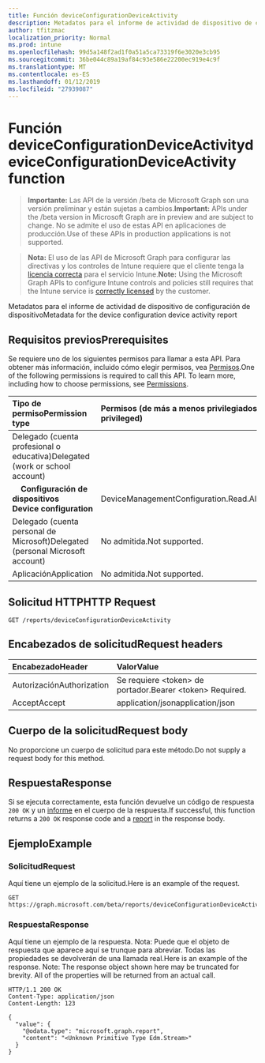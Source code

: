 ```yaml
---
title: Función deviceConfigurationDeviceActivity
description: Metadatos para el informe de actividad de dispositivo de configuración de dispositivo
author: tfitzmac
localization_priority: Normal
ms.prod: intune
ms.openlocfilehash: 99d5a148f2ad1f0a51a5ca73319f6e3020e3cb95
ms.sourcegitcommit: 36be044c89a19af84c93e586e22200ec919e4c9f
ms.translationtype: MT
ms.contentlocale: es-ES
ms.lasthandoff: 01/12/2019
ms.locfileid: "27939087"
---
```

# <a name="deviceconfigurationdeviceactivity-function"></a><span data-ttu-id="146ec-103">Función deviceConfigurationDeviceActivity</span><span class="sxs-lookup"><span data-stu-id="146ec-103">deviceConfigurationDeviceActivity function</span></span>

> <span data-ttu-id="146ec-104">**Importante:** Las API de la versión /beta de Microsoft Graph son una versión preliminar y están sujetas a cambios.</span><span class="sxs-lookup"><span data-stu-id="146ec-104">**Important:** APIs under the /beta version in Microsoft Graph are in preview and are subject to change.</span></span> <span data-ttu-id="146ec-105">No se admite el uso de estas API en aplicaciones de producción.</span><span class="sxs-lookup"><span data-stu-id="146ec-105">Use of these APIs in production applications is not supported.</span></span>

> <span data-ttu-id="146ec-106">**Nota:** El uso de las API de Microsoft Graph para configurar las directivas y los controles de Intune requiere que el cliente tenga la [licencia correcta](https://go.microsoft.com/fwlink/?linkid=839381) para el servicio Intune.</span><span class="sxs-lookup"><span data-stu-id="146ec-106">**Note:** Using the Microsoft Graph APIs to configure Intune controls and policies still requires that the Intune service is [correctly licensed](https://go.microsoft.com/fwlink/?linkid=839381) by the customer.</span></span>

<span data-ttu-id="146ec-107">Metadatos para el informe de actividad de dispositivo de configuración de dispositivo</span><span class="sxs-lookup"><span data-stu-id="146ec-107">Metadata for the device configuration device activity report</span></span>
## <a name="prerequisites"></a><span data-ttu-id="146ec-108">Requisitos previos</span><span class="sxs-lookup"><span data-stu-id="146ec-108">Prerequisites</span></span>
<span data-ttu-id="146ec-p102">Se requiere uno de los siguientes permisos para llamar a esta API. Para obtener más información, incluido cómo elegir permisos, vea [Permisos](/graph/permissions-reference).</span><span class="sxs-lookup"><span data-stu-id="146ec-p102">One of the following permissions is required to call this API. To learn more, including how to choose permissions, see [Permissions](/graph/permissions-reference).</span></span>

|<span data-ttu-id="146ec-111">Tipo de permiso</span><span class="sxs-lookup"><span data-stu-id="146ec-111">Permission type</span></span>|<span data-ttu-id="146ec-112">Permisos (de más a menos privilegiados)</span><span class="sxs-lookup"><span data-stu-id="146ec-112">Permissions (from most to least privileged)</span></span>|
|:---|:---|
|<span data-ttu-id="146ec-113">Delegado (cuenta profesional o educativa)</span><span class="sxs-lookup"><span data-stu-id="146ec-113">Delegated (work or school account)</span></span>||
| <span data-ttu-id="146ec-114">&nbsp; &nbsp; **Configuración de dispositivos**</span><span class="sxs-lookup"><span data-stu-id="146ec-114">&nbsp; &nbsp; **Device configuration**</span></span> | <span data-ttu-id="146ec-115">DeviceManagementConfiguration.Read.All</span><span class="sxs-lookup"><span data-stu-id="146ec-115">DeviceManagementConfiguration.Read.All</span></span>|
|<span data-ttu-id="146ec-116">Delegado (cuenta personal de Microsoft)</span><span class="sxs-lookup"><span data-stu-id="146ec-116">Delegated (personal Microsoft account)</span></span>|<span data-ttu-id="146ec-117">No admitida.</span><span class="sxs-lookup"><span data-stu-id="146ec-117">Not supported.</span></span>|
|<span data-ttu-id="146ec-118">Aplicación</span><span class="sxs-lookup"><span data-stu-id="146ec-118">Application</span></span>|<span data-ttu-id="146ec-119">No admitida.</span><span class="sxs-lookup"><span data-stu-id="146ec-119">Not supported.</span></span>|

## <a name="http-request"></a><span data-ttu-id="146ec-120">Solicitud HTTP</span><span class="sxs-lookup"><span data-stu-id="146ec-120">HTTP Request</span></span>
<!-- {
  "blockType": "ignored"
}
-->
``` http
GET /reports/deviceConfigurationDeviceActivity
```

## <a name="request-headers"></a><span data-ttu-id="146ec-121">Encabezados de solicitud</span><span class="sxs-lookup"><span data-stu-id="146ec-121">Request headers</span></span>
|<span data-ttu-id="146ec-122">Encabezado</span><span class="sxs-lookup"><span data-stu-id="146ec-122">Header</span></span>|<span data-ttu-id="146ec-123">Valor</span><span class="sxs-lookup"><span data-stu-id="146ec-123">Value</span></span>|
|:---|:---|
|<span data-ttu-id="146ec-124">Autorización</span><span class="sxs-lookup"><span data-stu-id="146ec-124">Authorization</span></span>|<span data-ttu-id="146ec-125">Se requiere &lt;token&gt; de portador.</span><span class="sxs-lookup"><span data-stu-id="146ec-125">Bearer &lt;token&gt; Required.</span></span>|
|<span data-ttu-id="146ec-126">Accept</span><span class="sxs-lookup"><span data-stu-id="146ec-126">Accept</span></span>|<span data-ttu-id="146ec-127">application/json</span><span class="sxs-lookup"><span data-stu-id="146ec-127">application/json</span></span>|

## <a name="request-body"></a><span data-ttu-id="146ec-128">Cuerpo de la solicitud</span><span class="sxs-lookup"><span data-stu-id="146ec-128">Request body</span></span>
<span data-ttu-id="146ec-129">No proporcione un cuerpo de solicitud para este método.</span><span class="sxs-lookup"><span data-stu-id="146ec-129">Do not supply a request body for this method.</span></span>

## <a name="response"></a><span data-ttu-id="146ec-130">Respuesta</span><span class="sxs-lookup"><span data-stu-id="146ec-130">Response</span></span>
<span data-ttu-id="146ec-131">Si se ejecuta correctamente, esta función devuelve un código de respuesta `200 OK` y un [informe](../resources/intune-shared-report.md) en el cuerpo de la respuesta.</span><span class="sxs-lookup"><span data-stu-id="146ec-131">If successful, this function returns a `200 OK` response code and a [report](../resources/intune-shared-report.md) in the response body.</span></span>

## <a name="example"></a><span data-ttu-id="146ec-132">Ejemplo</span><span class="sxs-lookup"><span data-stu-id="146ec-132">Example</span></span>
### <a name="request"></a><span data-ttu-id="146ec-133">Solicitud</span><span class="sxs-lookup"><span data-stu-id="146ec-133">Request</span></span>
<span data-ttu-id="146ec-134">Aquí tiene un ejemplo de la solicitud.</span><span class="sxs-lookup"><span data-stu-id="146ec-134">Here is an example of the request.</span></span>
``` http
GET https://graph.microsoft.com/beta/reports/deviceConfigurationDeviceActivity
```

### <a name="response"></a><span data-ttu-id="146ec-135">Respuesta</span><span class="sxs-lookup"><span data-stu-id="146ec-135">Response</span></span>
<span data-ttu-id="146ec-p103">Aquí tiene un ejemplo de la respuesta. Nota: Puede que el objeto de respuesta que aparece aquí se trunque para abreviar. Todas las propiedades se devolverán de una llamada real.</span><span class="sxs-lookup"><span data-stu-id="146ec-p103">Here is an example of the response. Note: The response object shown here may be truncated for brevity. All of the properties will be returned from an actual call.</span></span>
``` http
HTTP/1.1 200 OK
Content-Type: application/json
Content-Length: 123

{
  "value": {
    "@odata.type": "microsoft.graph.report",
    "content": "<Unknown Primitive Type Edm.Stream>"
  }
}
```



